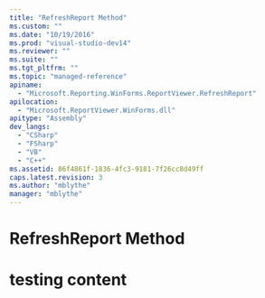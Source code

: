 ```yaml
---
title: "RefreshReport Method"
ms.custom: ""
ms.date: "10/19/2016"
ms.prod: "visual-studio-dev14"
ms.reviewer: ""
ms.suite: ""
ms.tgt_pltfrm: ""
ms.topic: "managed-reference"
apiname: 
  - "Microsoft.Reporting.WinForms.ReportViewer.RefreshReport"
apilocation: 
  - "Microsoft.ReportViewer.WinForms.dll"
apitype: "Assembly"
dev_langs: 
  - "CSharp"
  - "FSharp"
  - "VB"
  - "C++"
ms.assetid: 86f4861f-1836-4fc3-9181-7f26cc8d49ff
caps.latest.revision: 3
ms.author: "mblythe"
manager: "mblythe"
---
```

# RefreshReport Method
# testing content